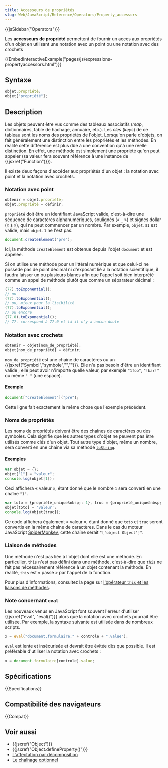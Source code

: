 ```yaml
---
title: Accesseurs de propriétés
slug: Web/JavaScript/Reference/Operators/Property_accessors
---
```


{{jsSidebar("Operators")}}

Les **accesseurs de propriété** permettent de fournir un accès aux propriétés d'un objet en utilisant une notation avec un point ou une notation avec des crochets

{{EmbedInteractiveExample("pages/js/expressions-propertyaccessors.html")}}

## Syntaxe

```js
objet.propriété;
objet["propriété"];
```

## Description

Les objets peuvent être vus comme des tableaux associatifs (_map_, dictionnaires, table de hachage, annuaire, etc.). Les _clés_ (_keys_) de ce tableau sont les noms des propriétés de l'objet. Lorsqu'on parle d'objets, on fait généralement une distinction entre les propriétés et les méthodes. En réalité cette différence est plus dûe à une convention qu'à une réelle distinction. En effet, une méthode est simplement une propriété qu'on peut appeler (sa valeur fera souvent référence à une instance de {{jsxref("Function")}}).

Il existe deux façons d'accéder aux propriétés d'un objet : la notation avec point et la notation avec crochets.

### Notation avec point

```js
obtenir = objet.propriété;
objet.propriété = définir;
```

`propriété` doit être un identifiant JavaScript valide, c'est-à-dire une séquence de caractères alphanumériques, soulignés («&nbsp;`_`&nbsp;») et signes dollar («&nbsp;`$`&nbsp;»), qui ne peut commencer par un nombre. Par exemple, `objet.$1` est valide, mais `objet.1` ne l'est pas.

```js
document.createElement("pre");
```

Ici, la méthode `createElement` est obtenue depuis l'objet `document` et est appelée.

Si on utilise une méthode pour un littéral numérique et que celui-ci ne possède pas de point décimal ni d'exposant lié à la notation scientifique, il faudra laisser un ou plusieurs blancs afin que l'appel soit bien interprété comme un appel de méthode plutôt que comme un séparateur décimal :

```js
(77).toExponential();
// ou
(77).toExponential();
// ou, mieux pour la lisibilité
(77).toExponential();
// ou encore
(77.0).toExponential();
// 77. correspond à 77.0 et là il n'y a aucun doute
```

### Notation avec crochets

```js
obtenir = objet[nom_de_propriété];
objet[nom_de_propriété] = définir;
```

`nom_de_propriété` est une chaîne de caractères ou un {{jsxref("Symbol","symbole","","")}}. Elle n'a pas besoin d'être un identifiant valide&nbsp;; elle peut avoir n'importe quelle valeur, par exemple `"1foo"`, `"!bar!"` ou même `" "` (une espace).

#### Exemple

```js
document["createElement"]("pre");
```

Cette ligne fait exactement la même chose que l'exemple précédent.

### Noms de propriétés

Les noms de propriétés doivent être des chaînes de caractères ou des symboles. Cela signifie que les autres types d'objet ne peuvent pas être utilisés comme clés d'un objet. Tout autre type d'objet, même un nombre, sera converti en une chaîne via sa méthode [`toString`](/fr/Référence_de_JavaScript_1.5_Core/Objets_globaux/Object/toString).

#### Exemples

```js
var objet = {};
objet["1"] = "valeur";
console.log(objet[1]);
```

Ceci affichera «&nbsp;valeur&nbsp;», étant donné que le nombre `1` sera converti en une chaîne `"1"`.

```js
var toto = {propriété_unique&nbsp;: 1}, truc = {propriété_unique&nbsp;: 2}, objet = {};
objet[toto] = 'valeur';
console.log(objet[truc]);
```

Ce code affichera également «&nbsp;valeur&nbsp;», étant donné que `toto` et `truc` seront convertis en la même chaîne de caractères. Dans le cas du moteur JavaScript [SpiderMonkey](/fr/SpiderMonkey), cette chaîne serait `"['object Object']"`.

### Liaison de méthodes

Une méthode n'est pas liée à l'objet dont elle est une méthode. En particulier, `this` n'est pas défini dans une méthode, c'est-à-dire que `this` ne fait pas nécessairement référence à un objet contenant la méthode. En réalité, `this` est «&nbsp;passé&nbsp;» par l'appel de la fonction.

Pour plus d'informations, consultez la page sur [l'opérateur `this` et les liaisons de méthodes](/fr/docs/Web/JavaScript/Reference/Operators/this#liaison_de_m.c3.a9thodes).

### Note concernant `eval`

Les nouveaux venus en JavaScript font souvent l'erreur d'utiliser {{jsxref("eval", "eval()")}} alors que la notation avec crochets pourrait être utilisée. Par exemple, la syntaxe suivante est utilisée dans de nombreux scripts.

```js
x = eval("document.formulaire." + controle + ".value");
```

`eval` est lente et insécurisée et devrait être évitée dès que possible. Il est préférable d'utiliser la notation avec crochets&nbsp;:

```js
x = document.formulaire[controle].value;
```

## Spécifications

{{Specifications}}

## Compatibilité des navigateurs

{{Compat}}

## Voir aussi

- {{jsxref("Object")}}
- {{jsxref("Object.defineProperty()")}}
- [L'affectation par décomposition](/fr/docs/Web/JavaScript/Reference/Operators/Destructuring_assignment)
- [Le chaînage optionnel](/fr/docs/Web/JavaScript/Reference/Operators/Optional_chaining)
